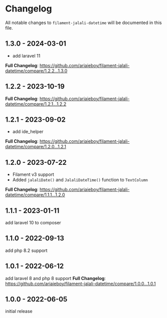 # Changelog

All notable changes to `filament-jalali-datetime` will be documented in this file.

## 1.3.0 - 2024-03-01

- add laravel 11

**Full Changelog**: https://github.com/ariaieboy/filament-jalali-datetime/compare/1.2.2...1.3.0

## 1.2.2 - 2023-10-19

**Full Changelog**: https://github.com/ariaieboy/filament-jalali-datetime/compare/1.2.1...1.2.2

## 1.2.1 - 2023-09-02

- add ide_helper

**Full Changelog**: https://github.com/ariaieboy/filament-jalali-datetime/compare/1.2.0...1.2.1

## 1.2.0 - 2023-07-22

- Filament v3 support
- Added `jalaliDate()` and `JalaliDateTime()` function to `TextColumn`

**Full Changelog**: https://github.com/ariaieboy/filament-jalali-datetime/compare/1.1.1...1.2.0

## 1.1.1 - 2023-01-11

add laravel 10 to composer

## 1.1.0 - 2022-09-13

add php 8.2 support

## 1.0.1 - 2022-06-12

add laravel 8 and php 8 support
**Full Changelog**: https://github.com/ariaieboy/filament-jalali-datetime/compare/1.0.0...1.0.1

## 1.0.0 - 2022-06-05

initial release
